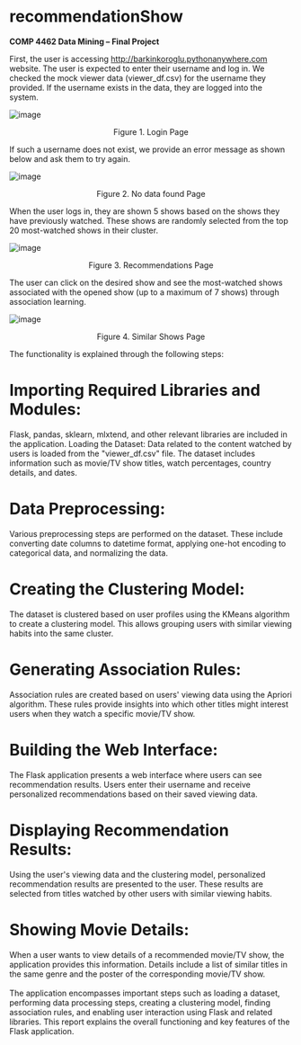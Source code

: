 # recommendationShow
**COMP 4462 Data Mining – Final Project**

First, the user is accessing http://barkinkoroglu.pythonanywhere.com website. The user is expected to enter their username and log in. We checked the mock viewer data (viewer_df.csv) for the username they provided. If the username exists in the data, they are logged into the system.

![image](https://github.com/barkinkoroglu/recommendationShow/assets/54675420/9da96a7e-9f19-4937-a987-e0c8a3c6ea4b)

<p align="center">Figure 1. Login Page </p>

If such a username does not exist, we provide an error message as shown below and ask them to try again.

![image](https://github.com/barkinkoroglu/recommendationShow/assets/54675420/ab995443-e73b-4064-8670-28746459f2d4)

<p align="center">Figure 2. No data found Page </p>

When the user logs in, they are shown 5 shows based on the shows they have previously watched. These shows are randomly selected from the top 20 most-watched shows in their cluster.
 
 ![image](https://github.com/barkinkoroglu/recommendationShow/assets/54675420/28347231-3240-4715-b1ea-5465454bb261)

<p align="center">Figure 3. Recommendations Page </p>

The user can click on the desired show and see the most-watched shows associated with the opened show (up to a maximum of 7 shows) through association learning.
 
 ![image](https://github.com/barkinkoroglu/recommendationShow/assets/54675420/7d69ea16-1f33-4ca4-8ff6-9865c0639eab)

<p align="center">Figure 4. Similar Shows Page </p>

 
The functionality is explained through the following steps:

<h1>Importing Required Libraries and Modules:</h1> Flask, pandas, sklearn, mlxtend, and other relevant libraries are included in the application.
Loading the Dataset: Data related to the content watched by users is loaded from the "viewer_df.csv" file. The dataset includes information such as movie/TV show titles, watch percentages, country details, and dates.

<h1>Data Preprocessing:</h1> Various preprocessing steps are performed on the dataset. These include converting date columns to datetime format, applying one-hot encoding to categorical data, and normalizing the data.

<h1>Creating the Clustering Model:</h1> The dataset is clustered based on user profiles using the KMeans algorithm to create a clustering model. This allows grouping users with similar viewing habits into the same cluster.

<h1>Generating Association Rules:</h1> Association rules are created based on users' viewing data using the Apriori algorithm. These rules provide insights into which other titles might interest users when they watch a specific movie/TV show.

<h1>Building the Web Interface:</h1> The Flask application presents a web interface where users can see recommendation results. Users enter their username and receive personalized recommendations based on their saved viewing data.

<h1>Displaying Recommendation Results:</h1> Using the user's viewing data and the clustering model, personalized recommendation results are presented to the user. These results are selected from titles watched by other users with similar viewing habits.

<h1>Showing Movie Details:</h1> When a user wants to view details of a recommended movie/TV show, the application provides this information. Details include a list of similar titles in the same genre and the poster of the corresponding movie/TV show.
<br> 
<br>
The application encompasses important steps such as loading a dataset, performing data processing steps, creating a clustering model, finding association rules, and enabling user interaction using Flask and related libraries. This report explains the overall functioning and key features of the Flask application.

